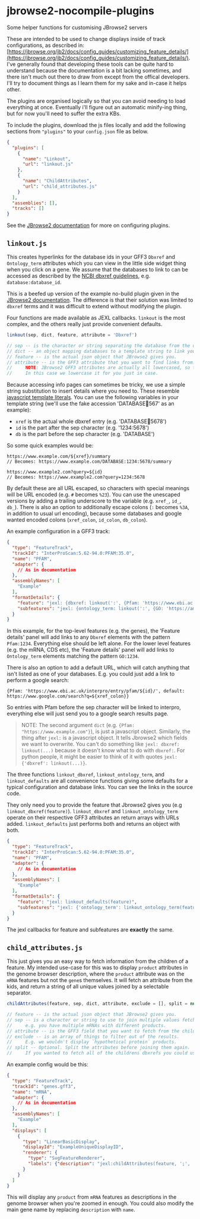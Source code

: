 # jbrowse2-nocompile-plugins
Some helper functions for customising JBrowse2 servers

These are intended to be used to change displays inside of track configurations, as described in: [https://jbrowse.org/jb2/docs/config_guides/customizing_feature_details/](https://jbrowse.org/jb2/docs/config_guides/customizing_feature_details/).
I've generally found that developing these tools can be quite hard to understand because the documentation is a bit lacking sometimes, and there isn't much out there to draw from except from the offical developers.
I'll try to document things as I learn them for my sake and in-case it helps other.


The plugins are organised logically so that you can avoid needing to load everything at once.
Eventually i'll figure out an automatic minify-ing thing, but for now you'll need to suffer the extra KBs.


To include the plugins, download the js files locally and add the following sections from `"plugins"` to your `config.json` file as below.

```json
{
  "plugins": [
    {
      "name": "Linkout",
      "url": "linkout.js"
    },
    {
      "name": "ChildAttributes",
      "url": "child_attributes.js"
    }
  ],
  "assemblies": [],
  "tracks": []
}
```

See the [JBrowse2 documentation](https://jbrowse.org/jb2/docs/config_guides/plugins/) for more on configuring plugins.



## `linkout.js`

This creates hyperlinks for the database ids in your GFF3 `Dbxref` and `Ontology_term` attributes which you can view in the little side widget thing when you click on a gene.
We assume that the databases to link to can be accessed as described by the [NCBI dbxref guidelines](https://www.ncbi.nlm.nih.gov/genbank/collab/db_xref/), e.g. `database:database_id`.

This is a beefed up version of the example no-build plugin given in the [JBrowse2 documentation](https://jbrowse.org/jb2/docs/config_guides/customizing_feature_details/).
The difference is that their solution was limited to `dbxref` terms and it was difficult to extend without modifying the plugin.


Four functions are made available as JEXL callbacks.
`linkout` is the most complex, and the others really just provide convenient defaults.

```javascript
linkout(sep, dict, feature, attribute = 'Dbxref')

// sep -- is the character or string separating the database from the database id, typically this will be ':'
// dict -- an object mapping databases to a template string to link your database ids to.
// feature -- is the actual json object that JBrowse2 gives you.
// attribute -- is the GFF3 attribute that you want to find links from. Default is Dbxref, but could also be Ontology_term.
//     NOTE: JBrowse2 GFF3 attributes are actually all lowercased, so to access them you would use dbxref instead of Dbxref.
//     In this case we lowercase it for you just in case.
```

Because accessing info pages can sometimes be tricky, we use a simple string substitution to insert details where you need to.
These resemble [javascript template literals](https://developer.mozilla.org/en-US/docs/Web/JavaScript/Reference/Template_literals).
You can use the following variables in your template string (we'll use the fake accession 'DATABASE:1234:567' as an example):

- `xref` is the actual whole dbxref entry (e.g. 'DATABASE:1234:5678')
- `id` is the part after the sep character (e.g. '1234:5678')
- `db` is the part before the sep character (e.g. 'DATABASE')

So some quick examples would be:

```
https://www.example.com/${xref}/summary
// Becomes: https://www.example.com/DATABASE:1234:5678/summary

https://www.example2.com?query=${id}
// Becomes: https://www.example2.com?query=1234:5678
```

By default these are all URL escaped, so characters with special meanings will be URL encoded (e.g. `#` becomes `%23`).
You can use the unescaped versions by adding a trailing underscore to the variable (e.g. `xref_`, `id_`, `db_`).
There is also an option to additionally escape colons (`:` becomes `%3A`, in addition to usual url encoding), because some databases and google wanted encoded colons (`xref_colon`, `id_colon`, `db_colon`).


An example configuration in a GFF3 track:

```json
{
  "type": "FeatureTrack",
  "trackId": "InterProScan:5.62-94.0:PFAM:35.0",
  "name": "PFAM",
  "adapter": {
    // As in documentation
  },
  "assemblyNames": [
    "Example"
  ],
  "formatDetails": {
    "feature": "jexl: {dbxref: linkout(':', {Pfam: 'https://www.ebi.ac.uk/interpro/entry/pfam/${id}/'}, feature, 'dbxref')}",
    "subfeatures": "jexl: {ontology_term: linkout(':', {GO: 'https://amigo.geneontology.org/amigo/term/${xref}'}, feature, 'ontology_term')}",
  }
}
```

In this example, for the top-level features (e.g. the genes), the 'Feature details' panel will add links to any `Dbxref` elements with the pattern `Pfam:1234`. Everything else should be left alone.
For the lower level features (e.g. the mRNA, CDS etc), the 'Feature details' panel will add links to `Ontology_term` elements matching the pattern `GO:1234`.

There is also an option to add a default URL, which will catch anything that isn't listed as one of your databases.
E.g. you could just add a link to perform a google search:

```
{Pfam: 'https://www.ebi.ac.uk/interpro/entry/pfam/${id}/', default: https://www.google.com/search?q=${xref_colon}}
```

So entries with Pfam before the sep character will be linked to interpro, everything else will just send you to a google search results page.

> NOTE: The second argument `dict` (e.g. `{Pfam: "https://www.example.com"}`), is just a javascript object.
> Similarly, the thing after `jexl:` is a javascript object. It tells Jbrowse2 which fields we want to overwrite.
> You can't do something like `jexl: dbxref: linkout(...)` because it doesn't know what to do with `dbxref:`.
> For python people, it might be easier to think of it with quotes `jexl: {'dbxref': linkout(...)}`.

The three functions `linkout_dbxref`, `linkout_ontology_term`, and `linkout_defaults` are all convenience functions giving some defaults for a typical configuration and database links.
You can see the links in the source code.

They only need you to provide the feature that Jbrowse2 gives you (e.g `linkout_dbxref(feature)`).
`linkout_dbxref` and `linkout_ontology_term` operate on their respective GFF3 attributes an return arrays with URLs added.
`linkout_defaults` just performs both and returns an object with both.


```json
{
  "type": "FeatureTrack",
  "trackId": "InterProScan:5.62-94.0:PFAM:35.0",
  "name": "PFAM",
  "adapter": {
    // As in documentation
  },
  "assemblyNames": [
    "Example"
  ],
  "formatDetails": {
    "feature": "jexl: linkout_defaults(feature)",
    "subfeatures": "jexl: {'ontology_term': linkout_ontology_term(feature), 'dbxref': linkout_dbxref(feature)}",
  }
}
```

The jexl callbacks for feature and subfeatures are __exactly__ the same.


## `child_attributes.js`

This just gives you an easy way to fetch information from the children of a feature.
My intended use-case for this was to display `product` attributes in the genome browser description, where the `product` attribute was on the `mRNA` features but not the `gene`s themselves.
It will fetch an attribute from the kids, and return a string of all unique values joined by a selectable separator.

```javascript
childAttributes(feature, sep, dict, attribute, exclude = [], split = null)

// feature -- is the actual json object that JBrowse2 gives you.
// sep -- is a character or string to use to join multiple values fetched from the children.
//     e.g. you have multiple mRNAs with different products.
// attribute -- is the GFF3 field that you want to fetch from the children.
// exclude -- is an array of things to filter out of the results.
//     E.g. we wouldn't display `hypothetical protein` products.
// split -- Optional. Split the attributes before joining them again.
//     If you wanted to fetch all of the childrens dbxrefs you could use split=';'.
```

An example config would be this:

```json
{
  "type": "FeatureTrack",
  "trackId": "genes.gff3",
  "name": "mRNA",
  "adapter": {
    // As in documentation
  },
  "assemblyNames": [
    "Example"
  ],
  "displays": [
    {
      "type": "LinearBasicDisplay",
      "displayId": "ExampleUniqueDisplayID",
      "renderer": {
        "type": "SvgFeatureRenderer",
        "labels": {"description": "jexl:childAttributes(feature, ';', 'product', ['hypothetical protein'])"}
      }
    }
  ]
}
```


This will display any `product` from `mRNA` features as descriptions in the genome browser when you're zoomed in enough.
You could also modify the main gene name by replacing `description` with `name`.
